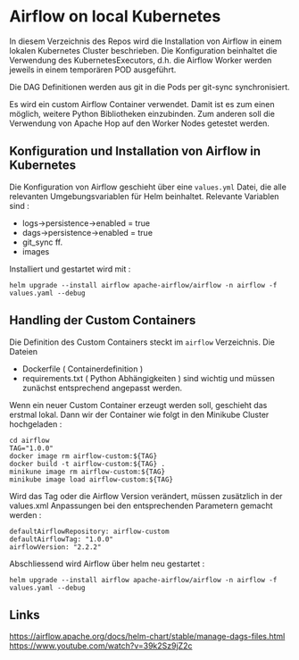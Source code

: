 # Airflow on local Kubernetes

In diesem Verzeichnis des Repos wird die Installation von Airflow in einem lokalen Kubernetes Cluster beschrieben. Die Konfiguration beinhaltet die Verwendung des KubernetesExecutors, d.h. die Airflow Worker werden jeweils in einem temporären POD ausgeführt.

Die DAG Definitionen werden aus git in die Pods per git-sync synchronisiert.

Es wird ein custom Airflow Container verwendet. Damit ist es zum einen möglich, weitere Python Bibliotheken einzubinden. Zum anderen soll die Verwendung von Apache Hop auf den Worker Nodes getestet werden. 

## Konfiguration und Installation von Airflow in Kubernetes
Die Konfiguration von Airflow geschieht über eine ```values.yml``` Datei, die alle relevanten Umgebungsvariablen für Helm beinhaltet. Relevante Variablen sind :
* logs->persistence->enabled = true
* dags->persistence->enabled = true
* git_sync ff.
* images

Installiert und gestartet wird mit :
```
helm upgrade --install airflow apache-airflow/airflow -n airflow -f values.yaml --debug
```

## Handling der Custom Containers 

Die Definition des Custom Containers steckt im ```airflow``` Verzeichnis. Die Dateien 
* Dockerfile ( Containerdefinition )
* requirements.txt ( Python Abhängigkeiten )
sind wichtig und müssen zunächst entsprechend angepasst werden.

Wenn ein neuer Custom Container erzeugt werden soll, geschieht das erstmal lokal. Dann wir der Container wie folgt in den Minikube Cluster hochgeladen :
```
cd airflow
TAG="1.0.0"
docker image rm airflow-custom:${TAG}
docker build -t airflow-custom:${TAG} .
minikune image rm airflow-custom:${TAG}
minikube image load airflow-custom:${TAG}
```
Wird das Tag oder die Airflow Version verändert, müssen zusätzlich in der values.xml Anpassungen bei den entsprechenden Parametern gemacht werden :
```
defaultAirflowRepository: airflow-custom
defaultAirflowTag: "1.0.0"
airflowVersion: "2.2.2"
```
Abschliessend wird Airflow über helm neu gestartet :
```
helm upgrade --install airflow apache-airflow/airflow -n airflow -f values.yaml --debug
```


## Links

https://airflow.apache.org/docs/helm-chart/stable/manage-dags-files.html
https://www.youtube.com/watch?v=39k2Sz9jZ2c

